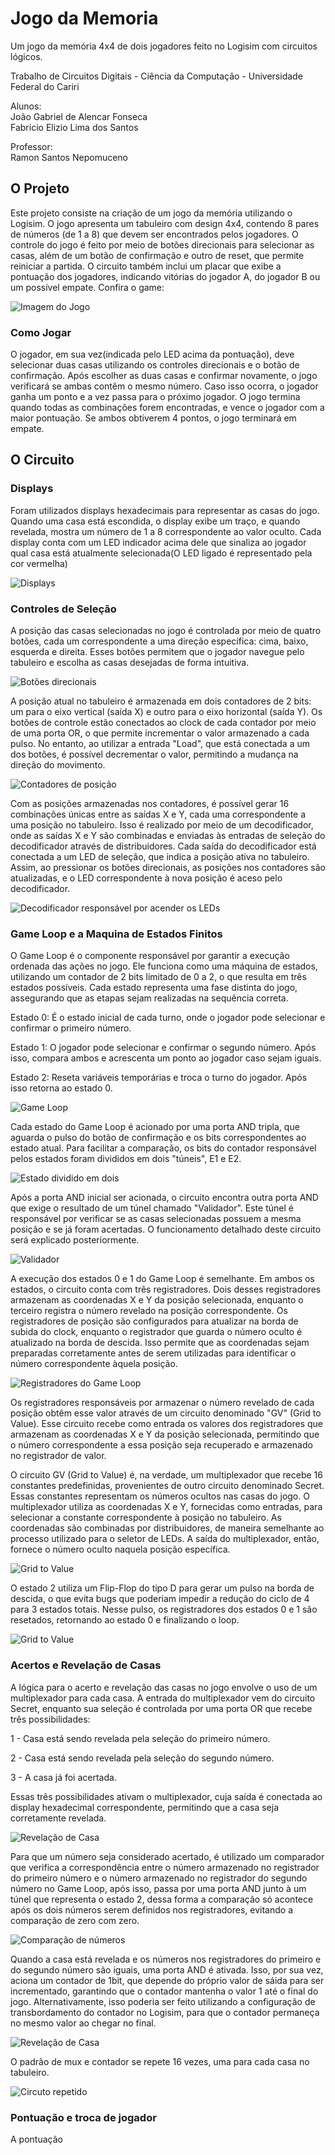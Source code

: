<h1>Jogo da Memoria</h1>

Um jogo da memória 4x4 de dois jogadores feito no Logisim com circuitos lógicos.

Trabalho de Circuitos Digitais - Ciência da Computação - Universidade Federal do Cariri

Alunos: <br>
João Gabriel de Alencar Fonseca <br>
Fabricio Elizio Lima dos Santos

Professor: <br>
Ramon Santos Nepomuceno


<h2>O Projeto</h2>
<p>Este projeto consiste na criação de um jogo da memória utilizando o Logisim. O jogo apresenta um tabuleiro com design 4x4, contendo 8 pares de números (de 1 a 8) que devem ser encontrados pelos jogadores. O controle do jogo é feito por meio de botões direcionais para selecionar as casas, além de um botão de confirmação e outro de reset, que permite reiniciar a partida. O circuito também inclui um placar que exibe a pontuação dos jogadores, indicando vitórias do jogador A, do jogador B ou um possível empate. Confira o game:</p>

![Imagem do Jogo](./imagens/01.png)

<h3>Como Jogar</h3>

<p>O jogador, em sua vez(indicada pelo LED acima da pontuação), deve selecionar duas casas utilizando os controles direcionais e o botão de confirmação. Após escolher as duas casas e confirmar novamente, o jogo verificará se ambas contêm o mesmo número. Caso isso ocorra, o jogador ganha um ponto e a vez passa para o próximo jogador. O jogo termina quando todas as combinações forem encontradas, e vence o jogador com a maior pontuação. Se ambos obtiverem 4 pontos, o jogo terminará em empate.</p>

<h2>O Circuito</h2>

<h3>Displays</h3>

<p>Foram utilizados displays hexadecimais para representar as casas do jogo. Quando uma casa está escondida, o display exibe um traço, e quando revelada, mostra um número de 1 a 8 correspondente ao valor oculto. Cada display conta com um LED indicador acima dele que sinaliza ao jogador qual casa está atualmente selecionada(O LED ligado é representado pela cor vermelha)</p>

![Displays](./imagens/06.png)

<h3>Controles de Seleção</h3>

<p>A posição das casas selecionadas no jogo é controlada por meio de quatro botões, cada um correspondente a uma direção específica: cima, baixo, esquerda e direita. Esses botões permitem que o jogador navegue pelo tabuleiro e escolha as casas desejadas de forma intuitiva.</p>

![Botões direcionais](./imagens/08.png)

<p>A posição atual no tabuleiro é armazenada em dois contadores de 2 bits: um para o eixo vertical (saída X) e outro para o eixo horizontal (saída Y). Os botões de controle estão conectados ao clock de cada contador por meio de uma porta OR, o que permite incrementar o valor armazenado a cada pulso. No entanto, ao utilizar a entrada "Load", que está conectada a um dos botões, é possível decrementar o valor, permitindo a mudança na direção do movimento.</p>

![Contadores de posição](./imagens/07.png)

<p>Com as posições armazenadas nos contadores, é possível gerar 16 combinações únicas entre as saídas X e Y, cada uma correspondente a uma posição no tabuleiro. Isso é realizado por meio de um decodificador, onde as saídas X e Y são combinadas e enviadas às entradas de seleção do decodificador através de distribuidores. Cada saída do decodificador está conectada a um LED de seleção, que indica a posição ativa no tabuleiro. Assim, ao pressionar os botões direcionais, as posições nos contadores são atualizadas, e o LED correspondente à nova posição é aceso pelo decodificador.</p>

![Decodificador responsável por acender os LEDs](./imagens/04b.png)

<h3>Game Loop e a Maquina de Estados Finitos</h3>

<p>O Game Loop é o componente responsável por garantir a execução ordenada das ações no jogo. Ele funciona como uma máquina de estados, utilizando um contador de 2 bits limitado de 0 a 2, o que resulta em três estados possíveis. Cada estado representa uma fase distinta do jogo, assegurando que as etapas sejam realizadas na sequência correta.</p>

<p>Estado 0: É o estado inicial de cada turno, onde o jogador pode selecionar e confirmar o primeiro número.</p>

<p>Estado 1: O jogador pode selecionar e confirmar o segundo número. Após isso, compara ambos e acrescenta um ponto ao jogador caso sejam iguais.</p>

<p>Estado 2: Reseta variáveis temporárias e troca o turno do jogador. Após isso retorna ao estado 0.</p>

![Game Loop](./imagens/09.png)

<p>Cada estado do Game Loop é acionado por uma porta AND tripla, que aguarda o pulso do botão de confirmação e os bits correspondentes ao estado atual. Para facilitar a comparação, os bits do contador responsável pelos estados foram divididos em dois "túneis", E1 e E2.</p>

![Estado dividido em dois](./imagens/10.png)

<p>Após a porta AND inicial ser acionada, o circuito encontra outra porta AND que exige o resultado de um túnel chamado "Validador". Este túnel é responsável por verificar se as casas selecionadas possuem a mesma posição e se já foram acertadas. O funcionamento detalhado deste circuito será explicado posteriormente.</p>

![Validador](./imagens/13b.png)

<p>A execução dos estados 0 e 1 do Game Loop é semelhante. Em ambos os estados, o circuito conta com três registradores. Dois desses registradores armazenam as coordenadas X e Y da posição selecionada, enquanto o terceiro registra o número revelado na posição correspondente. Os registradores de posição são configurados para atualizar na borda de subida do clock, enquanto o registrador que guarda o número oculto é atualizado na borda de descida. Isso permite que as coordenadas sejam preparadas corretamente antes de serem utilizadas para identificar o número correspondente àquela posição.</p>

![Registradores do Game Loop](./imagens/12.png)

<p>Os registradores responsáveis por armazenar o número revelado de cada posição obtêm esse valor através de um circuito denominado "GV" (Grid to Value). Esse circuito recebe como entrada os valores dos registradores que armazenam as coordenadas X e Y da posição selecionada, permitindo que o número correspondente a essa posição seja recuperado e armazenado no registrador de valor.</p>

<p>O circuito GV (Grid to Value) é, na verdade, um multiplexador que recebe 16 constantes predefinidas, provenientes de outro circuito denominado Secret. Essas constantes representam os números ocultos nas casas do jogo. O multiplexador utiliza as coordenadas X e Y, fornecidas como entradas, para selecionar a constante correspondente à posição no tabuleiro. As coordenadas são combinadas por distribuidores, de maneira semelhante ao processo utilizado para o seletor de LEDs. A saída do multiplexador, então, fornece o número oculto naquela posição específica.</p>

![Grid to Value](./imagens/11.png)

<p>O estado 2 utiliza um Flip-Flop do tipo D para gerar um pulso na borda de descida, o que evita bugs que poderiam impedir a redução do ciclo de 4 para 3 estados totais. Nesse pulso, os registradores dos estados 0 e 1 são resetados, retornando ao estado 0 e finalizando o loop.</p>

![Grid to Value](./imagens/14.png)

<h3>Acertos e Revelação de Casas</h3>

<p>A lógica para o acerto e revelação das casas no jogo envolve o uso de um multiplexador para cada casa. A entrada do multiplexador vem do circuito Secret, enquanto sua seleção é controlada por uma porta OR que recebe três possibilidades:</p>

<p>1 - Casa está sendo revelada pela seleção do primeiro número.</p>
<p>2 - Casa está sendo revelada pela seleção do segundo número.</p>
<p>3 - A casa já foi acertada.</p>

<p>Essas três possibilidades ativam o multiplexador, cuja saída é conectada ao display hexadecimal correspondente, permitindo que a casa seja corretamente revelada.</p>

![Revelação de Casa](./imagens/18.png)

<p>Para que um número seja considerado acertado, é utilizado um comparador que verifica a correspondência entre o número armazenado no registrador do primeiro número e o número armazenado no registrador do segundo número no Game Loop, após isso, passa por uma porta AND junto à um túnel que representa o estado 2, dessa forma a comparação só acontece após os dois números serem definidos nos registradores, evitando a comparação de zero com zero.</p>

![Comparação de números](./imagens/19.png)

<p>Quando a casa está revelada e os números nos registradores do primeiro e do segundo número são iguais, uma porta AND é ativada. Isso, por sua vez, aciona um contador de 1bit, que depende do próprio valor de sáida para ser incrementado, garantindo que o contador mantenha o valor 1 até o final do jogo. Alternativamente, isso poderia ser feito utilizando a configuração de transbordamento do contador no Logisim, para que o contador permaneça no mesmo valor ao chegar no final.</p>

![Revelação de Casa](./imagens/20.png)

<p>O padrão de mux e contador se repete 16 vezes, uma para cada casa no tabuleiro.</p>

![Circuto repetido](./imagens/16.png)

<h3>Pontuação e troca de jogador</h3>

<p>A pontuação </p>
